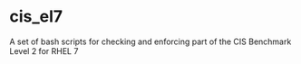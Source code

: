 # cis_el7
A set of bash scripts for checking and enforcing part of the CIS Benchmark Level 2 for RHEL 7
